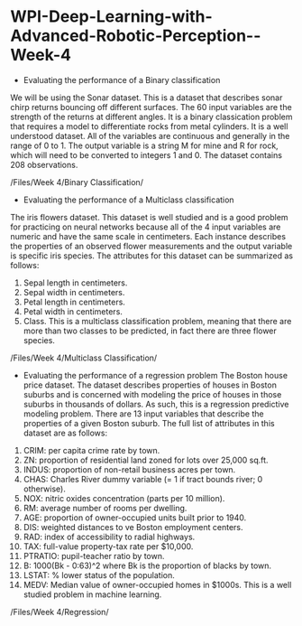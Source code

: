 # WPI-Deep-Learning-with-Advanced-Robotic-Perception--Week-4
- Evaluating the performance of a Binary classification

We will be using the Sonar dataset. This is a dataset that describes sonar chirp returns bouncing off different surfaces. The 60 input variables are the strength of the returns at different angles. It is a binary classication problem that requires a model to differentiate rocks from metal cylinders.
It is a well understood dataset. All of the variables are continuous and generally in the
range of 0 to 1. The output variable is a string M for mine and R for rock, which will need to be
converted to integers 1 and 0. The dataset contains 208 observations.

/Files/Week 4/Binary Classification/

- Evaluating the performance of a Multiclass classification

The iris flowers dataset. This dataset is well studied and is a good problem for practicing on neural networks because all of the 4 input variables are numeric and have the same scale in centimeters. Each instance describes the properties of an observed flower measurements and the output variable is specific iris species. The attributes for this dataset can be summarized as follows:
1. Sepal length in centimeters.
2. Sepal width in centimeters.
3. Petal length in centimeters.
4. Petal width in centimeters.
5. Class.
This is a multiclass classification problem, meaning that there are more than two classes to be predicted, in fact there are three flower species.

/Files/Week 4/Multiclass Classification/

- Evaluating the performance of a regression problem
The Boston house price dataset. The dataset describes properties of houses in Boston suburbs and is concerned with modeling the price of houses in those suburbs in thousands of dollars. As such, this is a regression predictive modeling problem. There are 13 input variables that describe the properties of a given Boston suburb.
The full list of attributes in this dataset are as follows:
1. CRIM: per capita crime rate by town.
2. ZN: proportion of residential land zoned for lots over 25,000 sq.ft.
3. INDUS: proportion of non-retail business acres per town.
4. CHAS: Charles River dummy variable (= 1 if tract bounds river; 0 otherwise).
5. NOX: nitric oxides concentration (parts per 10 million).
6. RM: average number of rooms per dwelling.
7. AGE: proportion of owner-occupied units built prior to 1940.
8. DIS: weighted distances to ve Boston employment centers.
9. RAD: index of accessibility to radial highways.
10. TAX: full-value property-tax rate per $10,000.
11. PTRATIO: pupil-teacher ratio by town.
12. B: 1000(Bk - 0:63)^2 where Bk is the proportion of blacks by town.
13. LSTAT: % lower status of the population.
14. MEDV: Median value of owner-occupied homes in $1000s.
This is a well studied problem in machine learning.

/Files/Week 4/Regression/
